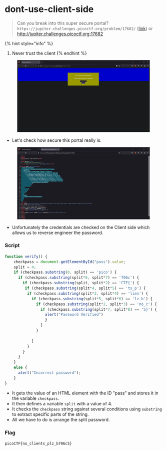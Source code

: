 # dont-use-client-side

> Can you break into this super secure portal? `https://jupiter.challenges.picoctf.org/problem/17682/` ([link](https://jupiter.challenges.picoctf.org/problem/17682/)) or http://jupiter.challenges.picoctf.org:17682

{% hint style="info" %}
1. Never trust the client
{% endhint %}

<figure><img src="../../.gitbook/assets/1 (91).png" alt=""><figcaption></figcaption></figure>

* Let's check how secure this portal really is.

<figure><img src="../../.gitbook/assets/2 (88).png" alt=""><figcaption></figcaption></figure>

* Unfortunately the credentials are checked on the Client side which allows us to reverse engineer the password.

### Script

```js
function verify() {
    checkpass = document.getElementById("pass").value;
    split = 4;
    if (checkpass.substring(0, split) == 'pico') {
      if (checkpass.substring(split*6, split*7) == '706c') {
        if (checkpass.substring(split, split*2) == 'CTF{') {
         if (checkpass.substring(split*4, split*5) == 'ts_p') {
          if (checkpass.substring(split*3, split*4) == 'lien') {
            if (checkpass.substring(split*5, split*6) == 'lz_b') {
              if (checkpass.substring(split*2, split*3) == 'no_c') {
                if (checkpass.substring(split*7, split*8) == '5}') {
                  alert("Password Verified")
                  }
                }
              }
      
            }
          }
        }
      }
    }
    else {
      alert("Incorrect password");
    }
}
```

* It gets the value of an HTML element with the ID "pass" and stores it in the variable `checkpass`.
* It then defines a variable `split` with a value of 4.
* It checks the `checkpass` string against several conditions using `substring` to extract specific parts of the string.
* All we have to do is arrange the split password.

### Flag

```
picoCTF{no_clients_plz_b706c5}
```
